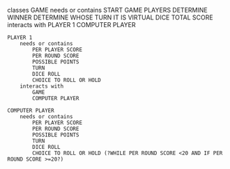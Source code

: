 
classes
    GAME
        needs or contains
            START GAME
            PLAYERS
            DETERMINE WINNER
            DETERMINE WHOSE TURN IT IS
            VIRTUAL DICE
            TOTAL SCORE
        interacts with
            PLAYER 1
            COMPUTER PLAYER

    PLAYER 1
        needs or contains
            PER PLAYER SCORE
            PER ROUND SCORE
            POSSIBLE POINTS
            TURN
            DICE ROLL
            CHOICE TO ROLL OR HOLD
        interacts with
            GAME
            COMPUTER PLAYER

    COMPUTER PLAYER
        needs or contains
            PER PLAYER SCORE
            PER ROUND SCORE
            POSSIBLE POINTS
            TURN
            DICE ROLL
            CHOICE TO ROLL OR HOLD (?WHILE PER ROUND SCORE <20 AND IF PER ROUND SCORE >=20?)

        

    

    
